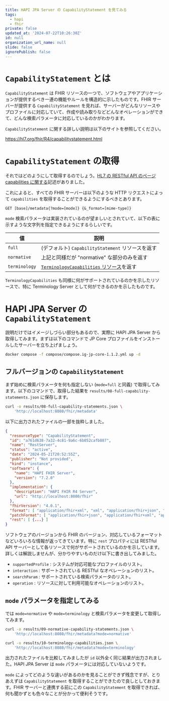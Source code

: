 ```yaml
---
title: HAPI JPA Server の CapabilityStatement を見てみる
tags:
  - hapi
  - fhir
private: false
updated_at: '2024-07-22T10:26:30Z'
id: null
organization_url_name: null
slide: false
ignorePublish: false
---
```


# `CapabilityStatement` とは

`CapabilityStatement` は FHIR リソースの一つで、ソフトウェアやアプリケーションが提供するべき一連の機能やルールを構造的に示したものです。FHIR サーバーが提供する `CapabilityStatement` を見れば、サーバーがどんなリソースやプロファイルに対応していて、作成や読み取りなどどんなオペレーションができて、どんな検索パラメータに対応しているのかがわかります。

`CapabilityStatement` に関する詳しい説明は以下のサイトを参照してください。

<https://hl7.org/fhir/R4/capabilitystatement.html>

# `CapabilityStatement` の取得

それではどのようにして取得するのでしょう。[HL7 の RESTful API のページ capabilities に関する](https://www.hl7.org/fhir/http.html#capabilities)記述がありました。

これによると、すべての FHIR サーバーは以下のような HTTP リクエストによって `capabilities` を取得することができるようにするべきとあります。

```text
GET [base]/metadata{?mode=[mode]} {&_format=[mime-type]}
```

`mode` 検索パラメータは実装されているのが望ましいとされていて、以下の表に示すような文字列を指定できるようにするらしいです。

| 値            | 説明                                                                                             |
| ------------- | ------------------------------------------------------------------------------------------------ |
| `full`        | (デフォルト) `CapabilityStatement` リソースを返す                                                |
| `normative`   | 上記と同様だが "normative" な部分のみを返す                                                             |
| `terminology` | [`TerminologyCapabilities` リソース](https://hl7.org/fhir/R4/terminologycapabilities.html)を返す |

`TerminologyCapabilities` も同様に何がサポートされているのかを示したリソースで、特に Terminology Server として何ができるのかを示したものです。

# HAPI JPA Server の `CapabilityStatement`

説明だけではイメージしづらい部分もあるので、実際に HAPI JPA Server から取得してみます。まずは以下のコマンドで JP Core プロファイルをインストールしたサーバーを立ち上げましょう。

```bash
docker compose -f compose/compose.ig-jp-core-1.1.2.yml up -d
```

## フルバージョンの `CapabilityStatement`

まず始めに検索パラメータを何も指定しない (`mode=full` と同義) で取得してみます。以下のコマンドで、取得した結果を `results/08-full-capability-statements.json` に保存します。

```bash
curl -o results/08-full-capability-statements.json \
    'http://localhost:8080/fhir/metadata'
```

以下に出力されたファイルの一部を抜粋しました。

```json
{
  "resourceType": "CapabilityStatement",
  "id": "a761d638-7a32-4c81-9a6c-6b052cafb887",
  "name": "RestServer",
  "status": "active",
  "date": "2024-05-21T20:52:55Z",
  "publisher": "Not provided",
  "kind": "instance",
  "software": {
    "name": "HAPI FHIR Server",
    "version": "7.2.0"
  },
  "implementation": {
    "description": "HAPI FHIR R4 Server",
    "url": "http://localhost:8080/fhir"
  },
  "fhirVersion": "4.0.1",
  "format": [ "application/fhir+xml", "xml", "application/fhir+json", "json", "application/x-turtle", "ttl", "html/json", "html/xml", "html/turtle" ],
  "patchFormat": [ "application/fhir+json", "application/fhir+xml", "application/json-patch+json", "application/xml-patch+xml" ],
  "rest": [ {...} ]
}
```

ソフトウェアのバージョンから FHIR のバージョン、対応しているフォーマットなどいろいろな情報が返ってきています。特に `rest` プロパティには RESTful API サーバーとして各リソースで何がサポートされているのかを示しています。詳しくは解説しませんが、分かりやすいものだけ以下に書き出してみました。

* `supportedProfile` : システムが対応可能なプロファイルのリスト。
* `interaction` : サポートされている RESTful なオペレーションのリスト。
* `searchParam` : サポートされている検索パラメータのリスト。
* `operation` : リソースに対して利用可能なオペレーションのリスト。

## `mode` パラメータを指定してみる

では `mode=normative` や `mode=terminology` と検索パラメータを変更して取得してみます。

```bash
curl -o results/09-normative-capability-statements.json \
    'http://localhost:8080/fhir/metadata?mode=normative'

curl -o results/10-terminology-capabilities.json \
    'http://localhost:8080/fhir/metadata?mode=terminology'
```

出力されたファイルを比較してみましたが `id` 以外全く同じ結果が出力されました。HAPI JPA Server は `mode` パラメータには対応していないようです。

`mode` によってどのような違いがあるのかを見ることができず残念ですが、とりあえずは `CapabilityStatement` を取得することができたので良しとしておきます。FHIR サーバーと連携する前にこの `CapabilityStatement` を取得できれば、何も聞かずとも色々なことが分かって便利そうです。
